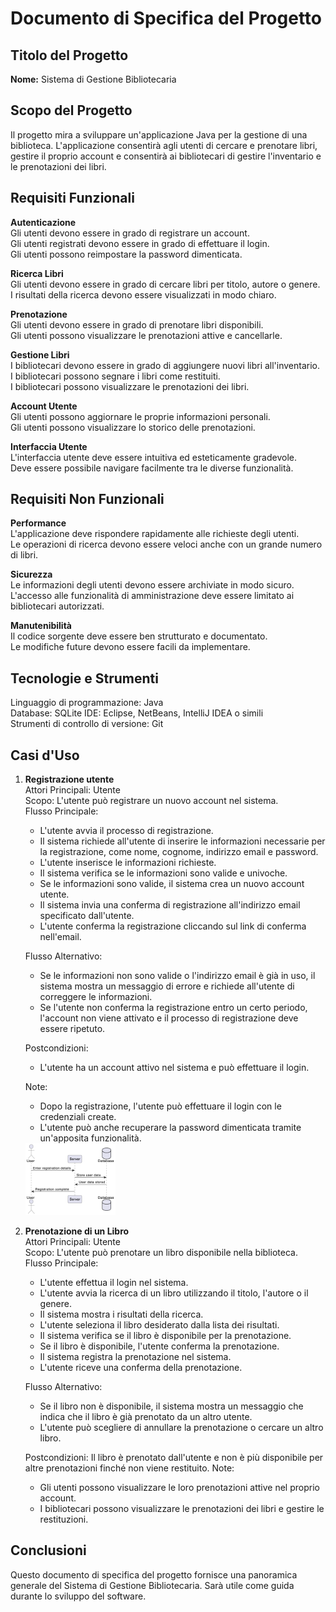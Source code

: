 # Documento di Specifica del Progetto

## Titolo del Progetto
**Nome:** Sistema di Gestione Bibliotecaria

## Scopo del Progetto
Il progetto mira a sviluppare un'applicazione Java per la gestione di una biblioteca. L'applicazione consentirà agli utenti di cercare e prenotare libri, gestire il proprio account e consentirà ai bibliotecari di gestire l'inventario e le prenotazioni dei libri.

## Requisiti Funzionali

**Autenticazione**\
Gli utenti devono essere in grado di registrare un account.\
Gli utenti registrati devono essere in grado di effettuare il login.\
Gli utenti possono reimpostare la password dimenticata.

**Ricerca Libri**\
Gli utenti devono essere in grado di cercare libri per titolo, autore o genere.\
I risultati della ricerca devono essere visualizzati in modo chiaro.

**Prenotazione**\
Gli utenti devono essere in grado di prenotare libri disponibili.\
Gli utenti possono visualizzare le prenotazioni attive e cancellarle.

**Gestione Libri**\
I bibliotecari devono essere in grado di aggiungere nuovi libri all'inventario.\
I bibliotecari possono segnare i libri come restituiti.\
I bibliotecari possono visualizzare le prenotazioni dei libri.

**Account Utente**\
Gli utenti possono aggiornare le proprie informazioni personali.\
Gli utenti possono visualizzare lo storico delle prenotazioni.

**Interfaccia Utente**\
L'interfaccia utente deve essere intuitiva ed esteticamente gradevole.\
Deve essere possibile navigare facilmente tra le diverse funzionalità.

## Requisiti Non Funzionali
**Performance**\
L'applicazione deve rispondere rapidamente alle richieste degli utenti.\
Le operazioni di ricerca devono essere veloci anche con un grande numero di libri.

**Sicurezza**\
Le informazioni degli utenti devono essere archiviate in modo sicuro.\
L'accesso alle funzionalità di amministrazione deve essere limitato ai bibliotecari autorizzati.

**Manutenibilità**\
Il codice sorgente deve essere ben strutturato e documentato.\
Le modifiche future devono essere facili da implementare.

## Tecnologie e Strumenti
Linguaggio di programmazione: Java\
Database: SQLite
IDE: Eclipse, NetBeans, IntelliJ IDEA o simili\
Strumenti di controllo di versione: Git

## Casi d'Uso
1. **Registrazione utente**\
Attori Principali: Utente\
Scopo: L'utente può registrare un nuovo account nel sistema.\
    Flusso Principale:
    - L'utente avvia il processo di registrazione.
    - Il sistema richiede all'utente di inserire le informazioni necessarie per la registrazione, come nome, cognome, indirizzo email e password.
    - L'utente inserisce le informazioni richieste.
    - Il sistema verifica se le informazioni sono valide e univoche.
    - Se le informazioni sono valide, il sistema crea un nuovo account utente.
    - Il sistema invia una conferma di registrazione all'indirizzo email specificato dall'utente.
    - L'utente conferma la registrazione cliccando sul link di conferma nell'email.

    Flusso Alternativo:
    - Se le informazioni non sono valide o l'indirizzo email è già in uso, il sistema mostra un messaggio di errore e richiede all'utente di correggere le informazioni.
    - Se l'utente non conferma la registrazione entro un certo periodo, l'account non viene attivato e il processo di registrazione deve essere ripetuto.
    
    Postcondizioni: 
    - L'utente ha un account attivo nel sistema e può effettuare il login.
    
    Note:
     - Dopo la registrazione, l'utente può effettuare il login con le credenziali create.
    - L'utente può anche recuperare la password dimenticata tramite un'apposita funzionalità.

    <img src="DocAssets/user-registration-diagram.png"  width="30%" height="30%">

3. **Prenotazione di un Libro**\
Attori Principali: Utente\
Scopo: L'utente può prenotare un libro disponibile nella biblioteca.\
Flusso Principale:
    - L'utente effettua il login nel sistema.
    - L'utente avvia la ricerca di un libro utilizzando il titolo, l'autore o il genere.
    - Il sistema mostra i risultati della ricerca.
    - L'utente seleziona il libro desiderato dalla lista dei risultati.
    - Il sistema verifica se il libro è disponibile per la prenotazione.
    - Se il libro è disponibile, l'utente conferma la prenotazione.
    - Il sistema registra la prenotazione nel sistema.
    - L'utente riceve una conferma della prenotazione.

    Flusso Alternativo:
    - Se il libro non è disponibile, il sistema mostra un messaggio che indica che il libro è già prenotato da un altro utente.
    - L'utente può scegliere di annullare la prenotazione o cercare un altro libro.

    Postcondizioni: Il libro è prenotato dall'utente e non è più disponibile per altre prenotazioni finché non viene restituito.
    Note:
    - Gli utenti possono visualizzare le loro prenotazioni attive nel proprio account.
    - I bibliotecari possono visualizzare le prenotazioni dei libri e gestire le restituzioni.

## Conclusioni
Questo documento di specifica del progetto fornisce una panoramica generale del Sistema di Gestione Bibliotecaria. Sarà utile come guida durante lo sviluppo del software.
